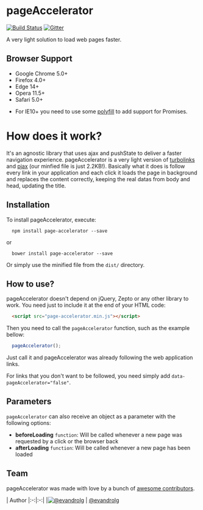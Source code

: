 # pageAccelerator
[![Build
Status](https://travis-ci.org/Easyfood/pageAccelerator.svg?branch=master)](https://travis-ci.org/Easyfood/pageAccelerator)
[![Gitter](https://badges.gitter.im/Join%20Chat.svg)](https://gitter.im/evandrolg/pageAccelerator?utm_source=badge&utm_medium=badge&utm_campaign=pr-badge&utm_content=badge)

A very light solution to load web pages faster.

## Browser Support
- Google Chrome 5.0+
- Firefox 4.0+
- Edge 14+
- Opera 11.5+
- Safari 5.0+

* For IE10+ you need to use some [polyfill](https://qa.polyfill.io/v2/docs/) to add support for Promises.

# How does it work?
It's an agnostic library that uses ajax and pushState to deliver a faster navigation experience. pageAccelerator is a very light version of [turbolinks](https://github.com/turbolinks/turbolinks) and [pjax](https://github.com/defunkt/jquery-pjax) (our minfied file is just 2.2KB!). Basically what it does is follow every link in your application and each click it loads the page in background and replaces the content correctly, keeping the real datas from body and head, updating the title.

## Installation
To install pageAccelerator, execute:

```shell
  npm install page-accelerator --save
```

or

```shell
  bower install page-accelerator --save
```

Or simply use the minified file from the `dist/` directory.

## How to use?
pageAccelerator doesn't depend on jQuery, Zepto or any other library to work. You need just to include it at the end of your HTML code:

```html
  <script src="page-accelerator.min.js"></script>
```

Then you need to call the `pageAccelerator` function, such as the example bellow:

```js
  pageAccelerator();
```

Just call it and pageAccelerator was already following the web application links.

For links that you don't want to be followed, you need simply add `data-pageAccelerator="false"`.

## Parameters
`pageAccelerator` can also receive an object as a parameter with the following options:
* **beforeLoading** <code>function</code>: Will be called whenever a new page was requested by a click or the browser back
* **afterLoading** <code>function</code>: Will be called whenever a new page has been loaded

## Team
pageAccelerator was made with love by a bunch of [awesome contributors](https://github.com/EasyFood/pageAccelerator/graphs/contributors).

| Author
|:-:|:-:|
|[![@evandrolg](https://avatars3.githubusercontent.com/u/444054?v=3&amp;s=96)](https://github.com/evandrolg)
| [@evandrolg](https://github.com/evandrolg)

